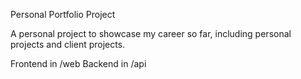 Personal Portfolio Project

A personal project to showcase my career so far, including personal projects and client projects.

Frontend in /web
Backend in /api